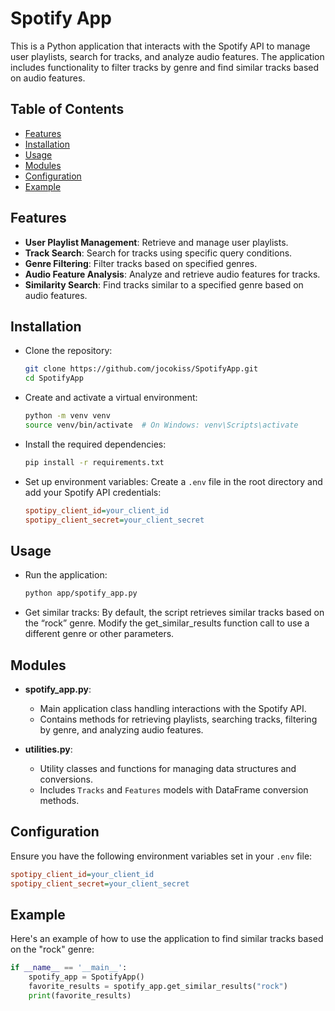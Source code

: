 # Spotify App

This is a Python application that interacts with the Spotify API to manage user playlists, search for tracks, and analyze audio features. The application includes functionality to filter tracks by genre and find similar tracks based on audio features.

## Table of Contents
- [Features](#features)
- [Installation](#installation)
- [Usage](#usage)
- [Modules](#modules)
- [Configuration](#configuration)
- [Example](#example)

## Features
- **User Playlist Management**: Retrieve and manage user playlists.
- **Track Search**: Search for tracks using specific query conditions.
- **Genre Filtering**: Filter tracks based on specified genres.
- **Audio Feature Analysis**: Analyze and retrieve audio features for tracks.
- **Similarity Search**: Find tracks similar to a specified genre based on audio features.

## Installation
- Clone the repository:
  ```bash
  git clone https://github.com/jocokiss/SpotifyApp.git
  cd SpotifyApp
- Create and activate a virtual environment:
  ```bash
  python -m venv venv
  source venv/bin/activate  # On Windows: venv\Scripts\activate
- Install the required dependencies:
  ```bash
  pip install -r requirements.txt
- Set up environment variables:
  Create a `.env` file in the root directory and add your Spotify API credentials:
  ```ini
  spotipy_client_id=your_client_id
  spotipy_client_secret=your_client_secret
  ```

## Usage
- Run the application:
  ```bash
  python app/spotify_app.py
- Get similar tracks:
By default, the script retrieves similar tracks based on the “rock” genre.
Modify the get_similar_results function call to use a different genre or other parameters.

## Modules
- **spotify_app.py**:
  - Main application class handling interactions with the Spotify API.
  - Contains methods for retrieving playlists, searching tracks, filtering by genre, and analyzing audio features.

- **utilities.py**:
  - Utility classes and functions for managing data structures and conversions.
  - Includes `Tracks` and `Features` models with DataFrame conversion methods.

## Configuration
Ensure you have the following environment variables set in your `.env` file:
```ini
spotipy_client_id=your_client_id
spotipy_client_secret=your_client_secret
```

## Example
Here's an example of how to use the application to find similar tracks based on the "rock" genre:
```python
if __name__ == '__main__':
    spotify_app = SpotifyApp()
    favorite_results = spotify_app.get_similar_results("rock")
    print(favorite_results)